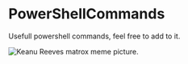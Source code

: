 # PowerShellCommands
Usefull powershell commands, feel free to add to it. 







![Keanu Reeves matrox meme picture.](https://windowsbigot.files.wordpress.com/2015/04/matrixpowershell.jpg?w=1000&h=)
